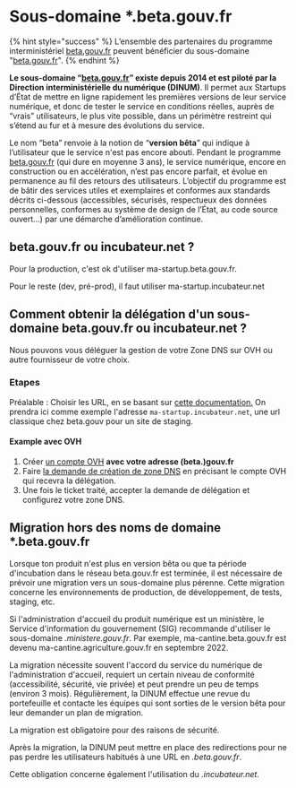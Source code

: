 # Sous-domaine \*.beta.gouv.fr

{% hint style="success" %}
L’ensemble des partenaires du programme interministériel [beta.gouv.fr](http://beta.gouv.fr) peuvent bénéficier du sous-domaine "[beta.gouv.fr](http://beta.gouv.fr)".
{% endhint %}

**Le sous-domaine “**[**beta.gouv.fr**](http://beta.gouv.fr)**” existe depuis 2014 et est piloté par la Direction interministérielle du numérique (DINUM)**. Il permet aux Startups d’État de mettre en ligne rapidement les premières versions de leur service numérique, et donc de tester le service en conditions réelles, auprès de “vrais” utilisateurs, le plus vite possible, dans un périmètre restreint qui s’étend au fur et à mesure des évolutions du service.

Le nom “beta” renvoie à la notion de “**version bêta**” qui indique à l’utilisateur que le service n'est pas encore abouti. Pendant le programme [beta.gouv.fr](http://beta.gouv.fr) (qui dure en moyenne 3 ans), le service numérique, encore en construction ou en accélération, n’est pas encore parfait, et évolue en permanence au fil des retours des utilisateurs. L’objectif du programme est de bâtir des services utiles et exemplaires et conformes aux standards décrits ci-dessous (accessibles, sécurisés, respectueux des données personnelles, conformes au système de design de l’État, au code source ouvert…) par une démarche d’amélioration continue.

## beta.gouv.fr ou incubateur.net ?

Pour la production, c'est ok d'utiliser ma-startup.beta.gouv.fr.

Pour le reste (dev, pré-prod), il faut utiliser ma-startup.incubateur.net

## Comment obtenir la délégation d'un sous-domaine beta.gouv.fr ou incubateur.net ?

Nous pouvons vous déléguer la gestion de votre Zone DNS sur OVH ou autre fournisseur de votre choix.

### Etapes

Préalable : Choisir les URL, en se basant sur [cette documentation.](../gestion-au-quotidien/tech/choisir-son-nom-de-domaine.md) On prendra ici comme exemple l'adresse `ma-startup.incubateur.net`, une url classique chez beta.gouv pour un site de staging.

#### Example avec OVH

1. Créer [un compte OVH](https://www.ovh.com/auth/) **avec votre adresse (beta.)gouv.fr**
2. Faire [la demande de création de zone DNS](../gestion-au-quotidien/tech/support-tech.md) en précisant le compte OVH qui recevra la délégation.
3. Une fois le ticket traité, accepter la demande de délégation et configurez votre zone DNS.

## Migration hors des noms de domaine \*.beta.gouv.fr

Lorsque ton produit n'est plus en version bêta ou que ta période d'incubation dans le réseau beta.gouv.fr est terminée, il est nécessaire de prévoir une migration vers un sous-domaine plus pérenne. Cette migration concerne les environnements de production, de développement, de tests, staging, etc.

Si l'administration d'accueil du produit numérique est un ministère, le Service d'information du gouvernement (SIG) recommande d'utiliser le sous-domaine _.ministere.gouv.fr_. Par exemple, ma-cantine.beta.gouv.fr est devenu ma-cantine.agriculture.gouv.fr en septembre 2022.

La migration nécessite souvent l'accord du service du numérique de l'administration d'accueil, requiert un certain niveau de conformité (accessibilité, sécurité, vie privée) et peut prendre un peu de temps (environ 3 mois). Régulièrement, la DINUM effectue une revue du portefeuille et contacte les équipes qui sont sorties de le version bêta pour leur demander un plan de migration.

La migration est obligatoire pour des raisons de sécurité.

Après la migration, la DINUM peut mettre en place des redirections pour ne pas perdre les utilisateurs habitués à une URL en _.beta.gouv.fr_.

Cette obligation concerne également l'utilisation du _.incubateur.net._
